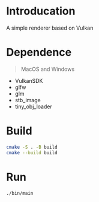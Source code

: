 # Introducation

A simple renderer based on Vulkan

# Dependence
> MacOS and Windows
- VulkanSDK
- glfw
- glm
- stb_image
- tiny_obj_loader

# Build
```zsh
cmake -S . -B build
cmake --build build
```

# Run
```zsh
./bin/main
```
